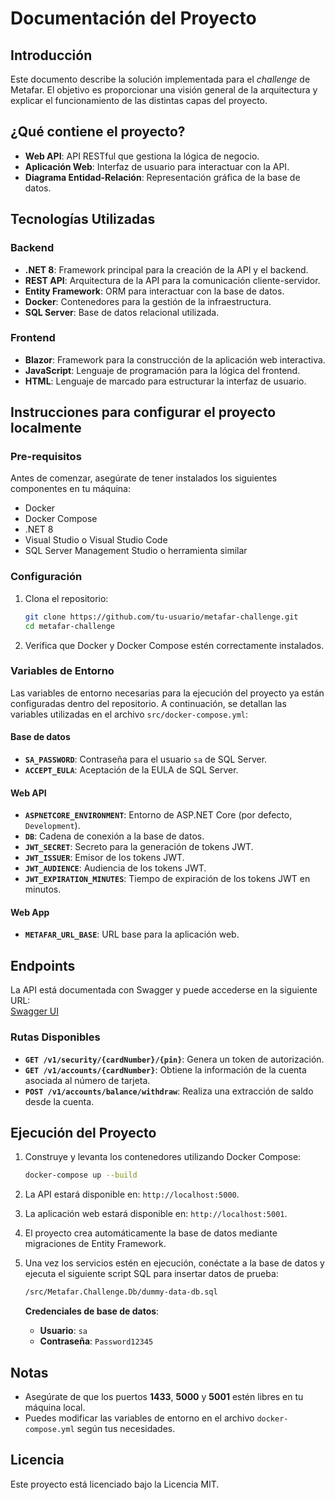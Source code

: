 # Documentación del Proyecto

## Introducción

Este documento describe la solución implementada para el *challenge* de Metafar. El objetivo es proporcionar una visión general de la arquitectura y explicar el funcionamiento de las distintas capas del proyecto.

## ¿Qué contiene el proyecto?

- **Web API**: API RESTful que gestiona la lógica de negocio.
- **Aplicación Web**: Interfaz de usuario para interactuar con la API.
- **Diagrama Entidad-Relación**: Representación gráfica de la base de datos.

## Tecnologías Utilizadas

### Backend

- **.NET 8**: Framework principal para la creación de la API y el backend.
- **REST API**: Arquitectura de la API para la comunicación cliente-servidor.
- **Entity Framework**: ORM para interactuar con la base de datos.
- **Docker**: Contenedores para la gestión de la infraestructura.
- **SQL Server**: Base de datos relacional utilizada.

### Frontend

- **Blazor**: Framework para la construcción de la aplicación web interactiva.
- **JavaScript**: Lenguaje de programación para la lógica del frontend.
- **HTML**: Lenguaje de marcado para estructurar la interfaz de usuario.

## Instrucciones para configurar el proyecto localmente

### Pre-requisitos

Antes de comenzar, asegúrate de tener instalados los siguientes componentes en tu máquina:

- Docker
- Docker Compose
- .NET 8
- Visual Studio o Visual Studio Code
- SQL Server Management Studio o herramienta similar

### Configuración

1. Clona el repositorio:

    ```bash
    git clone https://github.com/tu-usuario/metafar-challenge.git
    cd metafar-challenge
    ```

2. Verifica que Docker y Docker Compose estén correctamente instalados.

### Variables de Entorno

Las variables de entorno necesarias para la ejecución del proyecto ya están configuradas dentro del repositorio. A continuación, se detallan las variables utilizadas en el archivo `src/docker-compose.yml`:

#### Base de datos

- **`SA_PASSWORD`**: Contraseña para el usuario `sa` de SQL Server.
- **`ACCEPT_EULA`**: Aceptación de la EULA de SQL Server.

#### Web API

- **`ASPNETCORE_ENVIRONMENT`**: Entorno de ASP.NET Core (por defecto, `Development`).
- **`DB`**: Cadena de conexión a la base de datos.
- **`JWT_SECRET`**: Secreto para la generación de tokens JWT.
- **`JWT_ISSUER`**: Emisor de los tokens JWT.
- **`JWT_AUDIENCE`**: Audiencia de los tokens JWT.
- **`JWT_EXPIRATION_MINUTES`**: Tiempo de expiración de los tokens JWT en minutos.

#### Web App

- **`METAFAR_URL_BASE`**: URL base para la aplicación web.

## Endpoints

La API está documentada con Swagger y puede accederse en la siguiente URL:  
[Swagger UI](http://localhost:5000/swagger/index.html)

### Rutas Disponibles

- **`GET /v1/security/{cardNumber}/{pin}`**: Genera un token de autorización.
- **`GET /v1/accounts/{cardNumber}`**: Obtiene la información de la cuenta asociada al número de tarjeta.
- **`POST /v1/accounts/balance/withdraw`**: Realiza una extracción de saldo desde la cuenta.

## Ejecución del Proyecto

1. Construye y levanta los contenedores utilizando Docker Compose:

    ```bash
    docker-compose up --build
    ```

2. La API estará disponible en: `http://localhost:5000`.
3. La aplicación web estará disponible en: `http://localhost:5001`.
4. El proyecto crea automáticamente la base de datos mediante migraciones de Entity Framework.
5. Una vez los servicios estén en ejecución, conéctate a la base de datos y ejecuta el siguiente script SQL para insertar datos de prueba:

    ```bash
    /src/Metafar.Challenge.Db/dummy-data-db.sql
    ```

    **Credenciales de base de datos**:
    - **Usuario**: `sa`
    - **Contraseña**: `Password12345`

## Notas

- Asegúrate de que los puertos **1433**, **5000** y **5001** estén libres en tu máquina local.
- Puedes modificar las variables de entorno en el archivo `docker-compose.yml` según tus necesidades.

## Licencia

Este proyecto está licenciado bajo la Licencia MIT.

